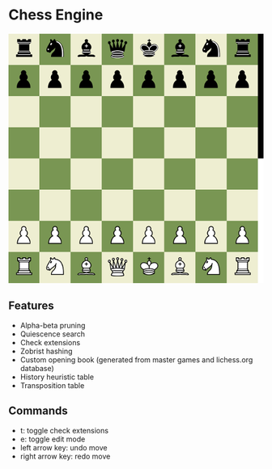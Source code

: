 # Chess Engine

![](https://github.com/ACSmyth/chess-engine/blob/media/initial_board.PNG)

## Features
- Alpha-beta pruning
- Quiescence search
- Check extensions
- Zobrist hashing
- Custom opening book (generated from master games and lichess.org database)
- History heuristic table
- Transposition table

## Commands
- t: toggle check extensions
- e: toggle edit mode
- left arrow key: undo move
- right arrow key: redo move